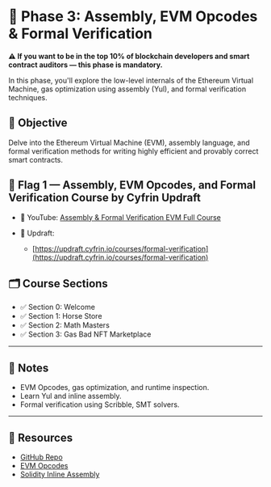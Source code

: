# 🧪 Phase 3: Assembly, EVM Opcodes & Formal Verification

**⚠️ If you want to be in the top 10% of blockchain developers and smart contract auditors — this phase is mandatory.**

In this phase, you'll explore the low-level internals of the Ethereum Virtual Machine, gas optimization using assembly (Yul), and formal verification techniques.

## 🎯 Objective

Delve into the Ethereum Virtual Machine (EVM), assembly language, and formal verification methods for writing highly efficient and provably correct smart contracts.

## 🚩 Flag 1 — Assembly, EVM Opcodes, and Formal Verification Course by Cyfrin Updraft

* 🔗 YouTube: [Assembly & Formal Verification EVM Full Course](https://www.youtube.com/watch?v=Y3WMkl0AFJk)
* 🔗 Updraft:

  * [https://updraft.cyfrin.io/courses/formal-verification](https://updraft.cyfrin.io/courses/formal-verification)

## 🗂 Course Sections

* ✅ Section 0: Welcome
* ✅ Section 1: Horse Store
* ✅ Section 2: Math Masters
* ✅ Section 3: Gas Bad NFT Marketplace

---

## 📂 Notes

* EVM Opcodes, gas optimization, and runtime inspection.
* Learn Yul and inline assembly.
* Formal verification using Scribble, SMT solvers.

---

## 🔗 Resources

* [GitHub Repo](https://github.com/Cyfrin/assembly-evm-opcodes-and-formal-verification-course)
* [EVM Opcodes](https://www.evm.codes/)
* [Solidity Inline Assembly](https://docs.soliditylang.org/en/latest/assembly.html)

